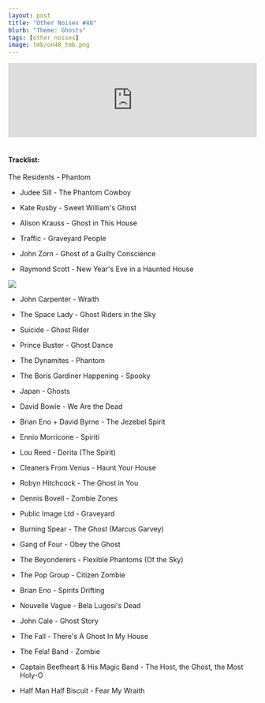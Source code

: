 ```yaml
---
layout: post
title: "Other Noises #48"
blurb: "Theme: Ghosts"
tags: [other noises]
image: tmb/on48_tmb.png
---
```


<iframe scrolling="no" id="hearthis_at_track_3599526" width="100%" height="150" src="https://hearthis.at/embed/3599526/transparent_black/?hcolor=&color=&style=2&block_size=2&block_space=1&background=1&waveform=0&cover=0&autoplay=0&css=" frameborder="0" allowtransparency allow="autoplay"><p>Listen to <a href="https://hearthis.at/zerocc/other-noises-48-15819-ghosts/" target="_blank">Other Noises #48 (15/8/19) - GHOSTS</a> <span>by</span><a href="https://hearthis.at/zerocc/" target="_blank" >Zero</a> <span>on</span> <a href="https://hearthis.at/" target="_blank">hearthis.at</a></p></iframe>
&nbsp;

#### Tracklist:

The Residents - Phantom

- Judee Sill - The Phantom Cowboy
- Kate Rusby - Sweet William's Ghost
- Alison Krauss - Ghost in This House

- Traffic - Graveyard People
- John Zorn - Ghost of a Guilty Conscience
- Raymond Scott - New Year's Eve in a Haunted House

![](https://lh3.googleusercontent.com/V3QKzYgm7_V8xOhgGNyEWTiZDknC21eFDqsCmzn2yd2dMihLUoWDGJGrZs9qVd25Ap2WRCX1gFJfjQ3oThA9q3NcgMLm9_ycaHM3NBPVxR8EZM2-Pfw7wTIzIn1zbHbPa7B85urAgSbfoUqRrlcX70LNMc4vOTsVqzGwTzyPklBHnhoc07CoIyTwKsq3-yGFXU2YCr45y8C55Qcc27UbLpD3halGwJ39aRYZYHWirydgkEdCKHy4IqYT_99BYi-dEo80lug20OptqR3grDSzkQ-o6L6JzV6bRViCFt280AIFgVxL_PthfW7DaOt1ity184Abd9BVTD4J_C8auodPAf0G39m7Repe26eRLgs2qfmJACjd-Gd559ucy-HP_Pl6oyRsyG4G8awKO8vnCn8pzLaWjA6Soqe2EgPjkG361AM_C77d5zbAjrO0zt_L-oenbOZJ99bP5-VK1N9WXuHleBBkLGNHr9IowlBCcNtkb7AcKnSkM4nnKzuxw113KNO-BbVOwTmIskjQFje2PKmuSSEfm5HVonXPa6g8DNrJ4R8-TABFeL9L3EHUOMTBdz8jxOpGiea9lAM3qkQnMLdSjmcY6jE65ubnpxsROwGz-sGjHlKlqz4xl9-5laCXZ226SvksSMxZ8xfuGxJ3uM10fB-1=s600-no)

- John Carpenter - Wraith
- The Space Lady - Ghost Riders in the Sky
- Suicide - Ghost Rider

- Prince Buster - Ghost Dance
- The Dynamites - Phantom
- The Boris Gardiner Happening - Spooky

- Japan - Ghosts
- David Bowie - We Are the Dead
- Brian Eno + David Byrne - The Jezebel Spirit

- Ennio Morricone - Spiriti
- Lou Reed - Dorita (The Spirit)
- Cleaners From Venus - Haunt Your House
- Robyn Hitchcock - The Ghost in You

- Dennis Bovell - Zombie Zones
- Public Image Ltd - Graveyard
- Burning Spear - The Ghost (Marcus Garvey)

- Gang of Four - Obey the Ghost
- The Beyonderers - Flexible Phantoms (Of the Sky)
- The Pop Group - Citizen Zombie

- Brian Eno - Spirits Drifting
- Nouvelle Vague - Bela Lugosi's Dead
- John Cale - Ghost Story
- The Fall - There's A Ghost In My House

- The Fela! Band - Zombie
- Captain Beefheart & His Magic Band - The Host, the Ghost, the Most Holy-O

- Half Man Half Biscuit - Fear My Wraith